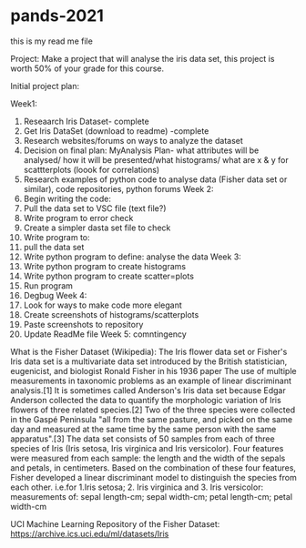 # pands-2021
this is my read me file

Project: Make a project that will analyse the iris data set, this project is worth 50% of your grade for this course.


Initial project plan:

Week1: 
1. Reseaarch Iris Dataset- complete
2. Get Iris DataSet (download to readme) -complete
3. Research websites/forums on ways to analyze the dataset
4. Decision on final plan: MyAnalysis Plan- what attributes will be analysed/ how it will be presented/what histograms/ what are x & y for scattterplots (loook for correlations)
5. Research examples of python code to analyse data (Fisher data set or similar), code repositories, python forums
Week 2:
6. Begin writing the code:
7. Pull the data set to VSC file (text file?)
8. Write program to error check
9. Create a simpler dasta set file to check
10. Write program to:
11. pull the data set
12. Write python program to define: analyse the data
Week 3:
13. Write python program to create histograms
14. Write python program to create scatter=plots
15. Run program
16. Degbug
Week 4: 
17. Look for ways to make code more elegant
18. Create screenshots of histograms/scatterplots
19. Paste screenshots to repository 
20. Update ReadMe file
Week 5: comntingency


What is the Fisher Dataset (Wikipedia): 
The Iris flower data set or Fisher's Iris data set is a multivariate data set introduced by the British statistician, eugenicist, and biologist Ronald Fisher in his 1936 paper The use of multiple measurements in taxonomic problems as an example of linear discriminant analysis.[1] It is sometimes called Anderson's Iris data set because Edgar Anderson collected the data to quantify the morphologic variation of Iris flowers of three related species.[2] Two of the three species were collected in the Gaspé Peninsula "all from the same pasture, and picked on the same day and measured at the same time by the same person with the same apparatus".[3]
The data set consists of 50 samples from each of three species of Iris (Iris setosa, Iris virginica and Iris versicolor). Four features were measured from each sample: the length and the width of the sepals and petals, in centimeters. Based on the combination of these four features, Fisher developed a linear discriminant model to distinguish the species from each other.
i.e.for 1.Iris setosa; 2. Iris virginica and 3. Iris versicolor:
measurements of:  sepal length-cm; sepal width-cm; petal length-cm; petal width-cm

UCI Machine Learning Repository of the Fisher Dataset:  https://archive.ics.uci.edu/ml/datasets/Iris
